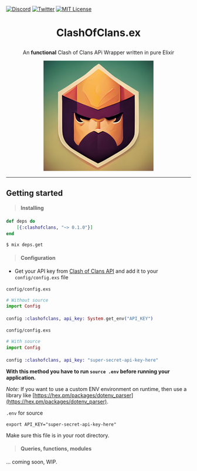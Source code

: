 [![Discord](https://img.shields.io/discord/823720615965622323.svg?style=for-the-badge)](https://discord.gg/UDNcTrBagN)
[![Twitter](https://img.shields.io/badge/Twitter-1DA1F2?style=for-the-badge&logo=twitter&logoColor=white)](https://twitter.com/vkxni)
[![MIT License](https://img.shields.io/badge/license-MIT-blue.svg?style=for-the-badge)](https://github.com/alelievr/Mixture/blob/master/LICENSE)

# <p align="center">ClashOfClans.ex

<p align="center">An <strong>functional</strong> Clash of Clans APi Wrapper written in pure Elixir</p>

<p align="center">
<img src="coc.ex_logo.png"  alt="clashofclans.ex" width="300" height="300"/></a>
<p>



---

## Getting started

> #### Installing
    
```elixir
def deps do
    [{:clashofclans, "~> 0.1.0"}]
end
```

```
$ mix deps.get
```

> #### Configuration

- Get your API key from [Clash of Clans API](https://developer.clashofclans.com/#/account) and add it to your `config/config.exs` file

`config/config.exs`
```elixir
# Without source
import Config

config :clashofclans, api_key: System.get_env("API_KEY")
``` 

`config/config.exs`
```elixir
# With source
import Config

config :clashofclans, api_key: "super-secret-api-key-here"
``` 
**With this method you have to run `source .env` before running your application.**

*Note:* If you want to use a custom ENV environment on runtime, then use a library like [https://hex.pm/packages/dotenv_parser](https://hex.pm/packages/dotenv_parser).

`.env` for source
```
export API_KEY="super-secret-api-key-here"
```
Make sure this file is in your root directory.

> #### Queries, functions, modules

... coming soon, WIP.